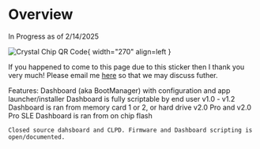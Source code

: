 # Overview

In Progress as of 2/14/2025

![Crystal Chip QR Code](https://ps2modchiptutorials.com/crystal-chips/Crystal_Chip_QR_Code.png){ width="270" align=left }

If you happened to come to this page due 
to this sticker then I thank you very much! 
Please email me [here](mailto:info@ps2modchiptutorials.com) so that 
we may discuss futher.









Features: 
    Dashboard (aka BootManager) with configuration and app launcher/installer
    Dashboard is fully scriptable by end user
    v1.0 - v1.2 Dashboard is ran from memory card 1 or 2, or hard drive
    v2.0 Pro and v2.0 Pro SLE Dashboard is ran from on chip flash  

    Closed source dahsboard and CLPD. Firmware and Dashboard scripting is open/documented.